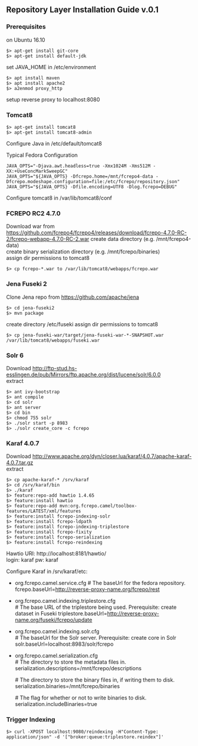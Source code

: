 ## Repository Layer Installation Guide v.0.1


### Prerequisites
on Ubuntu 16.10

    $> apt-get install git-core
    $> apt-get install default-jdk
    
set JAVA_HOME in /etc/environment

    $> apt install maven
    $> apt install apache2
    $> a2enmod proxy_http

setup reverse proxy to localhost:8080

### Tomcat8

    $> apt-get install tomcat8  
    $> apt-get install tomcat8-admin

Configure Java in /etc/default/tomcat8    

Typical Fedora Configuration

    JAVA_OPTS="-Djava.awt.headless=true -Xmx1024M -Xms512M -XX:+UseConcMarkSweepGC"
    JAVA_OPTS="${JAVA_OPTS} -Dfcrepo.home=/mnt/fcrepo4-data -Dfcrepo.modeshape.configuration=file:/etc/fcrepo/repository.json"    
    JAVA_OPTS="${JAVA_OPTS} -Dfile.encoding=UTF8 -Dlog.fcrepo=DEBUG"  

Configure tomcat8 in /var/lib/tomcat8/conf


### FCREPO RC2 4.7.0
Download war from https://github.com/fcrepo4/fcrepo4/releases/download/fcrepo-4.7.0-RC-2/fcrepo-webapp-4.7.0-RC-2.war
create data directory (e.g. /mnt/fcrepo4-data)  
create binary serialization directory (e.g. /mnt/fcrepo/binaries)  
assign dir permissions to tomcat8  

    $> cp fcrepo-*.war to /var/lib/tomcat8/webapps/fcrepo.war

### Jena Fuseki 2
Clone Jena repo from https://github.com/apache/jena

    $> cd jena-fuseki2
    $> mvn package
create directory /etc/fuseki
assign dir permissions to tomcat8

    $> cp jena-fuseki-war/target/jena-fuseki-war-*-SNAPSHOT.war /var/lib/tomcat8/webapps/fuseki.war

### Solr 6
Download http://ftp-stud.hs-esslingen.de/pub/Mirrors/ftp.apache.org/dist/lucene/solr/6.0.0  
extract

    $> ant ivy-bootstrap 
    $> ant compile
    $> cd solr
    $> ant server
    $> cd bin
    $> chmod 755 solr
    $> ./solr start -p 8983
    $> ./solr create_core -c fcrepo  

### Karaf 4.0.7
Download http://www.apache.org/dyn/closer.lua/karaf/4.0.7/apache-karaf-4.0.7.tar.gz  
extract

    $> cp apache-karaf-* /srv/karaf
    $> cd /srv/karaf/bin
    $> ./karaf
    $> feature:repo-add hawtio 1.4.65    
    $> feature:install hawtio
    $> feature:repo-add mvn:org.fcrepo.camel/toolbox-features/LATEST/xml/features
    $> feature:install fcrepo-indexing-solr
    $> feature:install fcrepo-ldpath
    $> feature:install fcrepo-indexing-triplestore
    $> feature:install fcrepo-fixity
    $> feature:install fcrepo-serialization
    $> feature:install fcrepo-reindexing   


Hawtio URI: http://localhost:8181/hawtio/  
login: karaf pw: karaf  

Configure Karaf in /srv/karaf/etc:  

* org.fcrepo.camel.service.cfg 
    \# The baseUrl for the fedora repository.
fcrepo.baseUrl=http://reverse-proxy-name.org/fcrepo/rest

* org.fcrepo.camel.indexing.triplestore.cfg  
    \# The base URL of the triplestore being used.
Prerequisite: create dataset in Fuseki
triplestore.baseUrl=http://reverse-proxy-name.org/fuseki/fcrepo/update  

* org.fcrepo.camel.indexing.solr.cfg  
    \# The baseUrl for the Solr server.
Prerequisite: create core in Solr
solr.baseUrl=localhost:8983/solr/fcrepo  

* org.fcrepo.camel.serialization.cfg  
    \# The directory to store the metadata files in.
    serialization.descriptions=/mnt/fcrepo/descriptions  
    
    \# The directory to store the binary files in, if writing them to disk.
    serialization.binaries=/mnt/fcrepo/binaries  

    \# The flag for whether or not to write binaries to disk.
    serialization.includeBinaries=true  

### Trigger Indexing
    $> curl -XPOST localhost:9080/reindexing -H"Content-Type: application/json" -d '["broker:queue:triplestore.reindex"]'